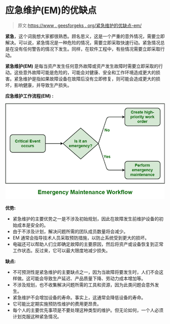 # 应急维护(EM)的优缺点

> 原文:[https://www . geesforgeks . org/紧急维护的优缺点-em/](https://www.geeksforgeeks.org/advantages-and-disadvantages-of-emergency-maintenance-em/)

**紧急**，这个词我想大家都很熟悉。顾名思义，这是一个严重的意外情况，需要立即解决。可以说，紧急情况是一种危险的情况，需要立即采取快速行动。紧急情况总是在没有任何警告的情况下发生。同样，在软件工程中，有些情况需要立即采取行动。

**紧急维护(EM)** 是每当资产发生任何意外故障或资产发生故障时需要立即采取的行动。这些意外故障可能是危险的，可能会对健康、安全和工作环境造成更大的损害。紧急维护是指如果故障设备在故障后没有立即修复，则可能会造成更大的损坏，影响健康，并导致生产损失。

**应急维护工作流程(EM) :**

![](img/7b0e61402934927a4332001342bba79c.png)

**优势:**

*   紧急维护的主要优势之一是不涉及初始规划，因此在故障发生前维护设备的初始成本是安全的。
*   由于不涉及计划，解决问题所需的团队成员数量将会减少。
*   EM 通常会指导技术人员采取预防措施，以防止系统受到更大的损坏。
*   电磁还可以帮助人们立即确定故障的主要原因，然后将资产或设备恢复到正常工作状态。反过来，它可以最大限度地减少损失。

**缺点:**

*   不可预测性是紧急维护的主要缺点之一，因为当故障将要发生时，人们不会这样做。这可能会导致生产延迟、产品质量下降、劳动力成本增加等。
*   不涉及规划，也不收集解决问题所需的工具和资源，因为此类问题会意外发生。
*   紧急维护不会增加设备的寿命。事实上，这通常会降低设备的寿命。
*   它可能比定期实施预防性维护的费用更昂贵。
*   每个人的主要优先事项是不要处理这种类型的维护。但无论如何，一个人必须计划克服这种紧急情况。
